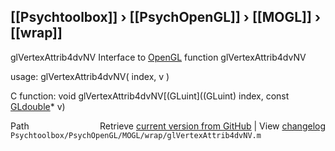 ## [[Psychtoolbox]] &#8250; [[PsychOpenGL]] &#8250; [[MOGL]] &#8250; [[wrap]]

glVertexAttrib4dvNV  Interface to [OpenGL](OpenGL) function glVertexAttrib4dvNV  
  
usage:  glVertexAttrib4dvNV( index, v )  
  
C function:  void glVertexAttrib4dvNV[(GLuint]((GLuint) index, const [GLdouble](GLdouble)\* v)  




<div class="code_header" style="text-align:right;">
  <span style="float:left;">Path&nbsp;&nbsp;</span> <span class="counter">Retrieve <a href=
  "https://raw.github.com/Psychtoolbox-3/Psychtoolbox-3/beta/Psychtoolbox/PsychOpenGL/MOGL/wrap/glVertexAttrib4dvNV.m">current version from GitHub</a> | View <a href=
  "https://github.com/Psychtoolbox-3/Psychtoolbox-3/commits/beta/Psychtoolbox/PsychOpenGL/MOGL/wrap/glVertexAttrib4dvNV.m">changelog</a></span>
</div>
<div class="code">
  <code>Psychtoolbox/PsychOpenGL/MOGL/wrap/glVertexAttrib4dvNV.m</code>
</div>

